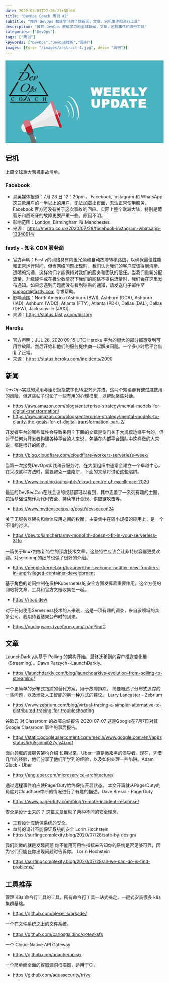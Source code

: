 ```yaml
---
date: 2020-08-03T22:26:23+08:00
title: "DevOps Coach 周刊 #2"
subtitle: "推荐 DevOps 教练学习的全球新闻，文章，宕机事件和流行工具"
description: "推荐 DevOps 教练学习的全球新闻，文章，宕机事件和流行工具"
categories: ["DevOps"]
tags: ["周刊"]
keywords: ["DevOps","DevOps教练","周刊"]
images: [{src= "/images/abstract-4.jpg", desc= "周刊"}]
---
```



![DevOps Coach weekly update](/images/weeklyupdate.jpg)

## 宕机

上周全球重大宕机事故清单。

### Facebook

* 具英媒体报道：7月 28 日 12：20pm， Facebook, Instagram 和 WhatsApp 这三款用户的一半以上的用户，无法加载出页面，无法正常使用服务。 Facebook 官方还没有关于这次事故的回应。实际上整个欧洲大陆，特别是葡萄牙和西班牙的故障更要严重一些。原因不明。
* 影响范围：London, Birmingham 和 Manchester.
* 来源： https://metro.co.uk/2020/07/28/facebook-instagram-whatsapp-13048914/



### fastly - 知名 CDN 服务商

* 官方声明：Fastly的网络具有内置冗余和自动故障转移路由，以确保最佳性能和正常运行时间。但当网络问题出现时，我们认为我们的客户应该得到清晰、透明的沟通，这样他们才能保持对我们的服务和团队的信任。当我们重新分配流量、升级硬件或在极少数情况下我们的网络不提供流量时，我们会在这里发布通知。如果您遇到问题而没有看到张贴的通知，请发送电子邮件至 support@fastly.com 寻求帮助。
* 影响范围：North America (Ashburn (BWI), Ashburn (DCA), Ashburn (IAD), Ashburn (WDC), Atlanta (FTY), Atlanta (PDK), Dallas (DAL), Dallas (DFW), Jacksonville (JAX)).
* 来源：https://status.fastly.com/history


### Heroku 

* 官方声明：JUL 28, 2020 09:15 UTC Heroku 平台的很大的部分都遭受到可用性故障。然后开始和他们的服务提供商一起解决问题。一个多小时后平台恢复了正常。
* 来源：https://status.heroku.com/incidents/2090


## 新闻

DevOps实践的采用与组织拥抱数字化转型齐头并进。这两个短语都有被过度使用的风险，但这些帖子讨论了一些有用的心理模型，以帮助聚焦对话。
* https://aws.amazon.com/blogs/enterprise-strategy/mental-models-for-digital-transformation/
* https://aws.amazon.com/blogs/enterprise-strategy/mental-models-to-clarify-the-goals-for-of-digital-transformation-part-2/


开发者平台的哪些属性会导致采用？下面的文章是专门关于大规模边缘平台的，但对于任何为开发者构建各种平台的人来说，包括在内部平台团队中这样做的人来说，都是很好的阅读。
* https://blog.cloudflare.com/cloudflare-workers-serverless-week/


当第一次接受DevOps实践和云服务时，在大型组织中通常会建立一个卓越中心。在采取这种方法时，需要避免一些陷阱，下面的文章将讨论这些陷阱。
* https://www.contino.io/insights/cloud-centre-of-excellence-2020


最近的DevSecCon在线会议的视频都可以看到，其中涵盖了一系列有趣的主题，包括基础设施作为代码安全、持续审计合规、供应链攻击等。
* https://www.mydevsecops.io/post/devseccon24


关于无服务器架构和单体应用之间的权衡，主要集中在较小规模的应用上，是一个不错的讨论。
* https://dev.to/iamcherta/my-monolith-doesn-t-fit-in-your-serverless-311o


一篇关于linux内核新特性的深度技术文章，这些特性应该会让非特权容器更受欢迎。对seccomp的细节也做了很好的介绍。
* https://people.kernel.org/brauner/the-seccomp-notifier-new-frontiers-in-unprivileged-container-development


基于角色的访问控制在保护Kubernetes的安全方面发挥着重要作用。这个方便的网站将文章、工具和官方文档收集在一起。
* https://rbac.dev/


对于任何使用Serverless技术的人来说，这是一项有趣的调查，来自该领域的众多公司。我期待着结果公布时的到来。
* https://codingsans.typeform.com/to/mPinnC

## 文章


LaunchDarkly从基于 Polling 的架构开始，最终迁移到向客户推送变化量（Streaming）。Dawn Parzych--LaunchDarkly。
* https://launchdarkly.com/blog/launchdarklys-evolution-from-polling-to-streaming/

一个更简单的分布式跟踪的替代方案，用于故障排除。
简要概述了分布式追踪的一些问题，以及涉及人工智能的另一种方式的建议。 Larry Lancaster - Zebrium
* https://www.zebrium.com/blog/virtual-tracing-a-simpler-alternative-to-distributed-tracing-for-troubleshooting


谷歌云 对 Classroom 的故障总结报告 2020-07-07
这是Google在7月7日对其Google Classroom 事件的事后报告。
* https://static.googleusercontent.com/media/www.google.com/en//appsstatus/ir/u5sinmib27yly4i.pdf

面向领域的微服务架构介绍
长期以来，Uber一直是微服务的倡导者。现在，凭借几年的经验，他们分享了他们所学到的经验，以及如何处理一些陷阱。Adam Gluck - Uber
* https://eng.uber.com/microservice-architecture/

通过远程事件响应使PagerDuty始终保持开启状态。
本文开篇就从PagerDuty的角度对Cloudflare中断的情况进行了有趣的描述。Dave Bresci - PagerDuty
* https://www.pagerduty.com/blog/remote-incident-response/

安全是设计出来的？
这篇文章反映了两种不同的安全理念。
* 工程设计应确保系统的安全。
* 单纯的设计不能保证系统的安全
Lorin Hochstein
* https://surfingcomplexity.blog/2020/07/28/safe-by-design/

我们能做的就是发现问题
你不能用可用性指标来告知你的系统是否足够可靠，因为它们只能在你出现问题时告诉你。
Lorin Hochstein
* https://surfingcomplexity.blog/2020/07/28/all-we-can-do-is-find-problems/

## 工具推荐

管理 K8s 命令行工具的工具，所有命令行工具一站式搞定，一键式安装很多 k8s 集群基础。
* https://github.com/alexellis/arkade/

一个在文件系统之上的文件系统。
* https://github.com/carlosgaldino/gotenksfs

一个 Cloud-Native API Gateway
* https://github.com/apache/apisix

一个简单而全面的容器漏洞扫描器，适用于CI。
* https://github.com/aquasecurity/trivy

